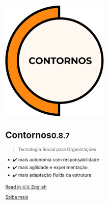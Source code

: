 ![Contornos Logotipo](./assets/logo.png ':size=220')
	
<h1 id="cover-heading">
<span>Contornos<small>0.8.7</small></span>
</h1>

>  Tecnologia Social para Organizações

- ✔️ mais autonomia com responsabilidade
- ✔️ mais agilidade e experimentação
- ✔️ mais adaptação fluída da estrutura 


[Read in 🇺🇸 English](en)



[Saiba mais](start)
